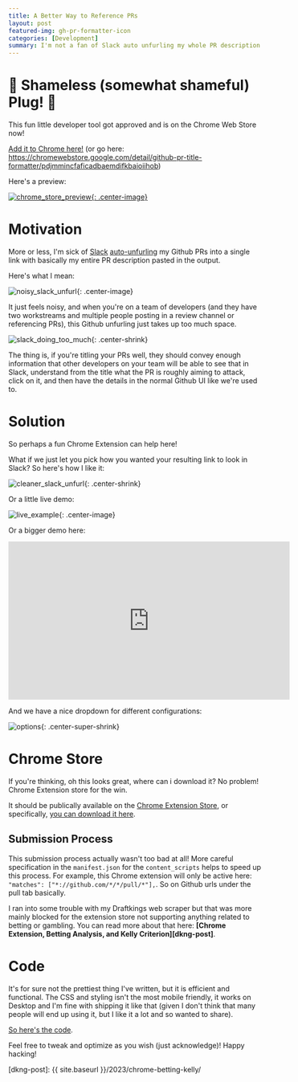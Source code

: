 ```yaml
---
title: A Better Way to Reference PRs
layout: post
featured-img: gh-pr-formatter-icon
categories: [Development]
summary: I'm not a fan of Slack auto unfurling my whole PR description.
---
```


# 🔌 Shameless (somewhat shameful) Plug! 🔌

This fun little developer tool got approved and is on the Chrome Web Store now!

[Add it to Chrome here!][my-chrome-extension] (or go here: <https://chromewebstore.google.com/detail/github-pr-title-formatter/pdjmmincfaficadbaemdifkbaioiihob>)

Here's a preview:

[![chrome_store_preview](/images/github-pr-formatter/chrome_store_preview.png){: .center-image}][my-chrome-extension]

# Motivation

More or less, I'm sick of [Slack][slack] [auto-unfurling][unfurl] my Github PRs into a single link with basically my entire PR description pasted in the output.

Here's what I mean:

![noisy_slack_unfurl](/images/github-pr-formatter/noisy_slack_unfurl.png){: .center-image}

It just feels noisy, and when you're on a team of developers (and they have two workstreams and multiple people posting in a review channel or referencing PRs), this Github unfurling just takes up too much space.

![slack_doing_too_much](https://media1.tenor.com/m/3du_m9alZJoAAAAC/too-much.gif){: .center-shrink}

The thing is, if you're titling your PRs well, they should convey enough information that other developers on your team will be able to see that in Slack, understand from the title what the PR is roughly aiming to attack, click on it, and then have the details in the normal Github UI like we're used to.

# Solution

So perhaps a fun Chrome Extension can help here!

What if we just let you pick how you wanted your resulting link to look in Slack? So here's how I like it:

![cleaner_slack_unfurl](/images/github-pr-formatter/cleaner_slack_formatting.png){: .center-shrink}

Or a little live demo:

![live_example](/images/github-pr-formatter/demo.gif){: .center-image}

Or a bigger demo here:

<p align="center">
    <iframe width="560" height="315" src="https://www.youtube.com/embed/3IMhGmX5tFc?si=cCrYYKrgaxEPbK4P" title="YouTube video player" frameborder="0" allow="accelerometer; autoplay; clipboard-write; encrypted-media; gyroscope; picture-in-picture; web-share" allowfullscreen>
    </iframe>
</p>

And we have a nice dropdown for different configurations:

![options](/images/github-pr-formatter/options.png){: .center-super-shrink}

# Chrome Store

If you're thinking, oh this looks great, where can i download it? No problem! Chrome Extension store for the win.

It should be publically available on the [Chrome Extension Store][chrome-store], or specifically, [you can download it here][my-chrome-extension].

## Submission Process

This submission process actually wasn't too bad at all! More careful specification in the `manifest.json` for the `content_scripts` helps to speed up this process. For example, this Chrome extension will only be active here: `"matches": ["*://github.com/*/*/pull/*"],`. So on Github urls under the pull tab basically.

I ran into some trouble with my Draftkings web scraper but that was more mainly blocked for the extension store not supporting anything related to betting or gambling. You can read more about that here: **[Chrome Extension, Betting Analysis, and Kelly Criterion][dkng-post]**.

# Code

It's for sure not the prettiest thing I've written, but it is efficient and functional. The CSS and styling isn't the most mobile friendly, it works on Desktop and I'm fine with shipping it like that (given I don't think that many people will end up using it, but I like it a lot and so wanted to share).

[So here's the code][code].

Feel free to tweak and optimize as you wish (just acknowledge)! Happy hacking!

[comment]: <> (Bibliography)
[slack]: https://slack.com/
[unfurl]: https://medium.com/slack-developer-blog/everything-you-ever-wanted-to-know-about-unfurling-but-were-afraid-to-ask-or-how-to-make-your-e64b4bb9254
[code]: https://github.com/johnlarkin1/github-pr-formatter
[slack-example]: (/images/github-pr-formatter/demo.gif)
[chrome-store]: https://chromewebstore.google.com/
[my-chrome-extension]: https://chromewebstore.google.com/detail/github-pr-title-formatter/pdjmmincfaficadbaemdifkbaioiihob
[dkng-post]: {{ site.baseurl }}/2023/chrome-betting-kelly/
